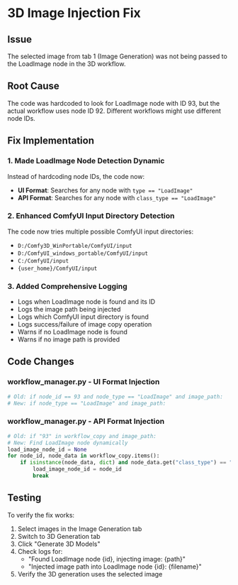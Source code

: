 # 3D Image Injection Fix

## Issue
The selected image from tab 1 (Image Generation) was not being passed to the LoadImage node in the 3D workflow.

## Root Cause
The code was hardcoded to look for LoadImage node with ID 93, but the actual workflow uses node ID 92. Different workflows might use different node IDs.

## Fix Implementation

### 1. Made LoadImage Node Detection Dynamic
Instead of hardcoding node IDs, the code now:
- **UI Format**: Searches for any node with `type == "LoadImage"`
- **API Format**: Searches for any node with `class_type == "LoadImage"`

### 2. Enhanced ComfyUI Input Directory Detection
The code now tries multiple possible ComfyUI input directories:
- `D:/Comfy3D_WinPortable/ComfyUI/input`
- `D:/ComfyUI_windows_portable/ComfyUI/input`
- `C:/ComfyUI/input`
- `{user_home}/ComfyUI/input`

### 3. Added Comprehensive Logging
- Logs when LoadImage node is found and its ID
- Logs the image path being injected
- Logs which ComfyUI input directory is found
- Logs success/failure of image copy operation
- Warns if no LoadImage node is found
- Warns if no image path is provided

## Code Changes

### workflow_manager.py - UI Format Injection
```python
# Old: if node_id == 93 and node_type == "LoadImage" and image_path:
# New: if node_type == "LoadImage" and image_path:
```

### workflow_manager.py - API Format Injection
```python
# Old: if "93" in workflow_copy and image_path:
# New: Find LoadImage node dynamically
load_image_node_id = None
for node_id, node_data in workflow_copy.items():
    if isinstance(node_data, dict) and node_data.get("class_type") == "LoadImage":
        load_image_node_id = node_id
        break
```

## Testing
To verify the fix works:
1. Select images in the Image Generation tab
2. Switch to 3D Generation tab
3. Click "Generate 3D Models"
4. Check logs for:
   - "Found LoadImage node {id}, injecting image: {path}"
   - "Injected image path into LoadImage node {id}: {filename}"
5. Verify the 3D generation uses the selected image